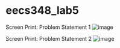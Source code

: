 # eecs348_lab5
Screen Print: Problem Statement 1
![image](https://github.com/shero-baig/eecs348_lab5/assets/140741968/671b49a2-eb55-4b65-a2d2-53d37bfb91c6)

Screen Print: Problem Statement 2
![image](https://github.com/shero-baig/eecs348_lab5/assets/140741968/f7af8493-e624-4573-8da6-b31abc52ba5f)

